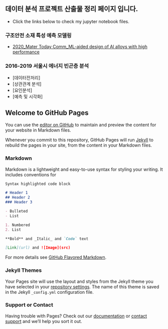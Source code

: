 
## 데이터 분석 프로젝트 산출물 정리 페이지 입니다. 
 - Click the links below to check my jupyter notebook files.

### 구조안전 소재 특성 예측 모델링
- [2020_Mater Today Comm_ML-aided design of Al alloys with high performance](paper2_workspace.html)

### 2016-2019 서울시 에너지 빈곤층 분석
 - [데이터전처리]
 - [상관관계 분석]
 - [요인분석]
 - [예측 및 시각화]






## Welcome to GitHub Pages

You can use the [editor on GitHub](https://github.com/soohyeony/data_analysis/edit/gh-pages/index.md) to maintain and preview the content for your website in Markdown files.

Whenever you commit to this repository, GitHub Pages will run [Jekyll](https://jekyllrb.com/) to rebuild the pages in your site, from the content in your Markdown files.

### Markdown

Markdown is a lightweight and easy-to-use syntax for styling your writing. It includes conventions for

```markdown
Syntax highlighted code block

# Header 1
## Header 2
### Header 3

- Bulleted
- List

1. Numbered
2. List

**Bold** and _Italic_ and `Code` text

[Link](url) and ![Image](src)
```

For more details see [GitHub Flavored Markdown](https://guides.github.com/features/mastering-markdown/).

### Jekyll Themes

Your Pages site will use the layout and styles from the Jekyll theme you have selected in your [repository settings](https://github.com/soohyeony/data_analysis/settings/pages). The name of this theme is saved in the Jekyll `_config.yml` configuration file.

### Support or Contact

Having trouble with Pages? Check out our [documentation](https://docs.github.com/categories/github-pages-basics/) or [contact support](https://support.github.com/contact) and we’ll help you sort it out.
